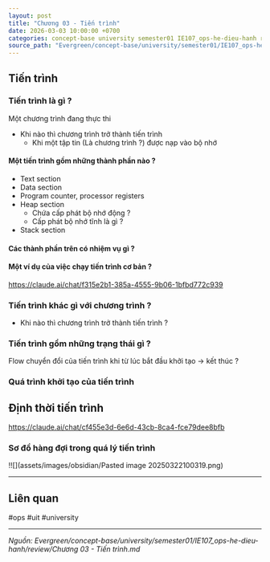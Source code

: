 ```yaml
---
layout: post
title: "Chương 03 - Tiến trình"
date: 2026-03-03 10:00:00 +0700
categories: concept-base university semester01 IE107_ops-he-dieu-hanh review
source_path: "Evergreen/concept-base/university/semester01/IE107_ops-he-dieu-hanh/review/Chương 03 - Tiến trình.md"
---
```

## Tiến trình
### Tiến trình là gì ?

Một chương trình đang thực thi

+ Khi nào thì chương trình trở thành tiến trình 
	+ Khi một tập tin (Là chương trình ?) được nạp vào bộ nhớ

#### Một tiến trình gồm những thành phần nào ?

+ Text section
+ Data section
+ Program counter, processor registers
+ Heap section
	+ Chứa cấp phát bộ nhớ động ?
	+ Cấp phát bộ nhớ tĩnh là gì ?
+ Stack section
#### Các thành phần trên có nhiệm vụ gì ? 


#### Một ví dụ của việc chạy tiến trình cơ bản ?
https://claude.ai/chat/f315e2b1-385a-4555-9b06-1bfbd772c939
### Tiến trình khác gì với chương trình ?

+ Khi nào thì chương trình trở thành tiến trình ?

### Tiến trình gồm những trạng thái gì ?

Flow chuyển đổi của tiến trình khi từ lúc bắt đầu khởi tạo -> kết thúc ?


### Quá trình khởi tạo của tiến trình


## Định thời tiến trình

https://claude.ai/chat/cf455e3d-6e6d-43cb-8ca4-fce79dee8bfb


### Sơ đồ hàng đợi trong quá lý tiến trình
!![](assets/images/obsidian/Pasted image 20250322100319.png)






---
## Liên quan

#ops #uit #university

---
*Nguồn: Evergreen/concept-base/university/semester01/IE107_ops-he-dieu-hanh/review/Chương 03 - Tiến trình.md*